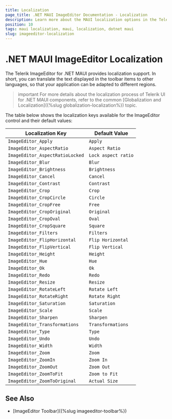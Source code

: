 ```yaml
---
title: Localization
page_title: .NET MAUI ImageEditor Documentation - Localization
description: Learn more about the MAUI localization options in the Telerik UI for .NET MAUI ImageEditor control.
position: 10
tags: maui localization, maui, localization, dotnet maui
slug: imageeditor-localization
---
```


# .NET MAUI ImageEditor Localization

The Telerik ImageEditor for .NET MAUI provides localization support. In short, you can translate the text displayed in the toolbar items to other languages, so that your application can be adapted to different regions.

>important For more details about the localization process of Telerik UI for .NET MAUI components, refer to the common [Globalization and Localization]({%slug globalization-localization%}) topic.

The table below shows the localization keys available for the ImageEditor control and their default values:

| Localization Key | Default Value |
| ----------------- | ------------- |
| `ImageEditor_Apply` | `Apply` |
| `ImageEditor_AspectRatio` | `Aspect Ratio` |
| `ImageEditor_AspectRatioLocked` | `Lock aspect ratio` |
| `ImageEditor_Blur` | `Blur` |
| `ImageEditor_Brightness` | `Brightness`|
| `ImageEditor_Cancel` | `Cancel` |
| `ImageEditor_Contrast` | `Contrast` |
| `ImageEditor_Crop` | `Crop` |
| `ImageEditor_CropCircle` | `Circle` |
| `ImageEditor_CropFree` | `Free` |
| `ImageEditor_CropOriginal` | `Original` |
| `ImageEditor_CropOval` | `Oval` |
| `ImageEditor_CropSquare` | `Square` |
| `ImageEditor_Filters` | `Filters` |
| `ImageEditor_FlipHorizontal` | `Flip Horizontal` |
| `ImageEditor_FlipVertical` | `Flip Vertical` |
| `ImageEditor_Height` | `Height` |
| `ImageEditor_Hue` | `Hue` |
| `ImageEditor_Ok` | `Ok` |
| `ImageEditor_Redo` | `Redo` |
| `ImageEditor_Resize` | `Resize` |
| `ImageEditor_RotateLeft` | `Rotate Left` |
| `ImageEditor_RotateRight` | `Rotate Right` |
| `ImageEditor_Saturation` | `Saturation` |
| `ImageEditor_Scale` | `Scale` |
| `ImageEditor_Sharpen` | `Sharpen` |
| `ImageEditor_Transformations` | `Transformations` |
| `ImageEditor_Type` | `Type` |
| `ImageEditor_Undo` | `Undo` |
| `ImageEditor_Width` | `Width` |
| `ImageEditor_Zoom` | `Zoom` |
| `ImageEditor_ZoomIn` | `Zoom In` |
| `ImageEditor_ZoomOut` | `Zoom Out` |
| `ImageEditor_ZoomToFit` | `Zoom to Fit` |
| `ImageEditor_ZoomToOriginal` | `Actual Size` |

## See Also

- [ImageEditor Toolbar]({%slug imageeditor-toolbar%})